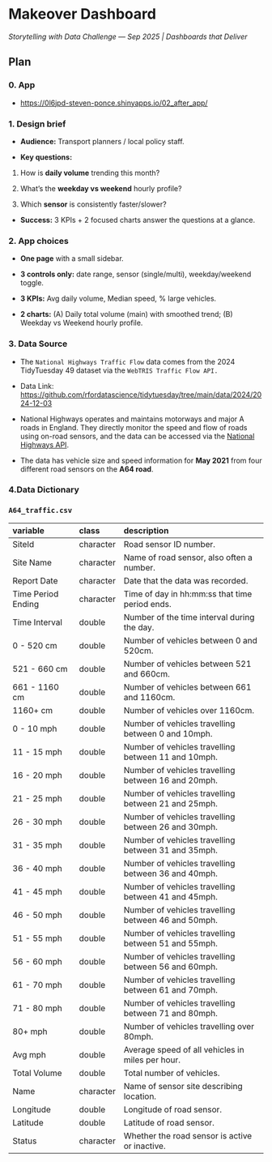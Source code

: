 # Makeover Dashboard

*Storytelling with Data Challenge — Sep 2025 \| Dashboards that Deliver*

## Plan

### 0. App

-   <https://0l6jpd-steven-ponce.shinyapps.io/02_after_app/>

### 1. Design brief

-   **Audience:** Transport planners / local policy staff.

-   **Key questions:**

1.  How is **daily volume** trending this month?

2.  What’s the **weekday vs weekend** hourly profile?

3.  Which **sensor** is consistently faster/slower?

-   **Success:** 3 KPIs + 2 focused charts answer the questions at a glance.

### 2. App choices

-   **One page** with a small sidebar.

-   **3 controls only:** date range, sensor (single/multi), weekday/weekend toggle.

-   **3 KPIs:** Avg daily volume, Median speed, % large vehicles.

-   **2 charts:** (A) Daily total volume (main) with smoothed trend; (B) Weekday vs Weekend hourly profile.

### 3. Data Source

-   The `National Highways Traffic Flow` data comes from the 2024 TidyTuesday 49 dataset via the `WebTRIS Traffic Flow API.`

-   Data Link: <https://github.com/rfordatascience/tidytuesday/tree/main/data/2024/2024-12-03>

-   National Highways operates and maintains motorways and major A roads in England. They directly monitor the speed and flow of roads using on-road sensors, and the data can be accessed via the [National Highways API](https://webtris.nationalhighways.co.uk/api/swagger/ui/index).

-   The data has vehicle size and speed information for **May 2021** from four different road sensors on the **A64 road**.

### 4.Data Dictionary

### `A64_traffic.csv`

| variable | class | description |
|:---|:---|:---|
| SiteId | character | Road sensor ID number. |
| Site Name | character | Name of road sensor, also often a number. |
| Report Date | character | Date that the data was recorded. |
| Time Period Ending | character | Time of day in hh:mm:ss that time period ends. |
| Time Interval | double | Number of the time interval during the day. |
| 0 - 520 cm | double | Number of vehicles between 0 and 520cm. |
| 521 - 660 cm | double | Number of vehicles between 521 and 660cm. |
| 661 - 1160 cm | double | Number of vehicles between 661 and 1160cm. |
| 1160+ cm | double | Number of vehicles over 1160cm. |
| 0 - 10 mph | double | Number of vehicles travelling between 0 and 10mph. |
| 11 - 15 mph | double | Number of vehicles travelling between 11 and 10mph. |
| 16 - 20 mph | double | Number of vehicles travelling between 16 and 20mph. |
| 21 - 25 mph | double | Number of vehicles travelling between 21 and 25mph. |
| 26 - 30 mph | double | Number of vehicles travelling between 26 and 30mph. |
| 31 - 35 mph | double | Number of vehicles travelling between 31 and 35mph. |
| 36 - 40 mph | double | Number of vehicles travelling between 36 and 40mph. |
| 41 - 45 mph | double | Number of vehicles travelling between 41 and 45mph. |
| 46 - 50 mph | double | Number of vehicles travelling between 46 and 50mph. |
| 51 - 55 mph | double | Number of vehicles travelling between 51 and 55mph. |
| 56 - 60 mph | double | Number of vehicles travelling between 56 and 60mph. |
| 61 - 70 mph | double | Number of vehicles travelling between 61 and 70mph. |
| 71 - 80 mph | double | Number of vehicles travelling between 71 and 80mph. |
| 80+ mph | double | Number of vehicles travelling over 80mph. |
| Avg mph | double | Average speed of all vehicles in miles per hour. |
| Total Volume | double | Total number of vehicles. |
| Name | character | Name of sensor site describing location. |
| Longitude | double | Longitude of road sensor. |
| Latitude | double | Latitude of road sensor. |
| Status | character | Whether the road sensor is active or inactive. |
